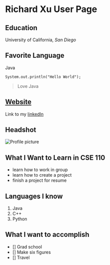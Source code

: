 # **Richard Xu User Page**

## Education
University of California, *San Diego*
## Favorite Language
Java
```
System.out.println("Hello World");
```
> Love Java
## [Website](https://www.linkedin.com/in/richard-xu-66305419b/)
Link to my [linkedIn](https://www.linkedin.com/in/richard-xu-66305419b/)

## Headshot
![Profile picture]([1608622899421.jpg](https://github.com/RichardCanXu/CSE110_Lab1/blob/main/1608622899421.jpg))

## What I Want to Learn in CSE 110
- learn how to work in group
- learn how to create a project
- finish a project for resume
## Languages I know
1. Java
2. C++
3. Python
## What I want to accomplish
- [] Grad school
- [] Make six figures
- [] Travel